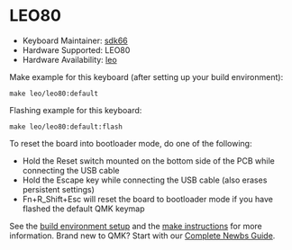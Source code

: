 # LEO80

* Keyboard Maintainer: [sdk66](https://github.com/sdk66 )
* Hardware Supported: LEO80
* Hardware Availability: [leo](https://www.leo.com/)

Make example for this keyboard (after setting up your build environment):

    make leo/leo80:default
        
Flashing example for this keyboard:

    make leo/leo80:default:flash

To reset the board into bootloader mode, do one of the following:

* Hold the Reset switch mounted on the bottom side of the PCB while connecting the USB cable
* Hold the Escape key while connecting the USB cable (also erases persistent settings)
* Fn+R_Shift+Esc will reset the board to bootloader mode if you have flashed the default QMK keymap

See the [build environment setup](https://docs.qmk.fm/#/getting_started_build_tools) and the [make instructions](https://docs.qmk.fm/#/getting_started_make_guide) for more information. Brand new to QMK? Start with our [Complete Newbs Guide](https://docs.qmk.fm/#/newbs).
